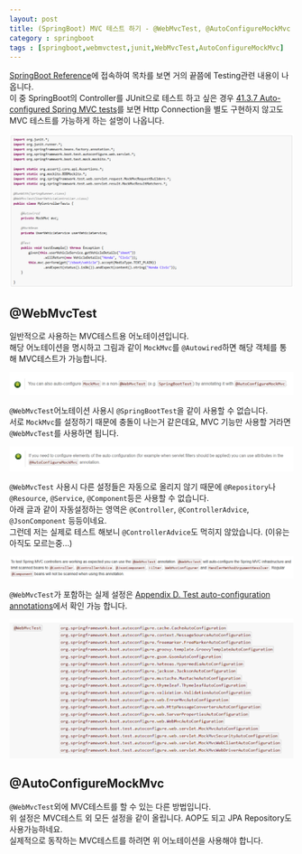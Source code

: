 ```yaml
---
layout: post
title: (SpringBoot) MVC 테스트 하기 - @WebMvcTest, @AutoConfigureMockMvc
category : springboot
tags : [springboot,webmvctest,junit,WebMvcTest,AutoConfigureMockMvc]
---
```

[SpringBoot Reference](http://docs.spring.io/spring-boot/docs/2.0.0.BUILD-SNAPSHOT/reference/htmlsingle/)에 접속하여 목차를 보면 거의 끝쯤에 Testing관련 내용이 나옵니다.   
이 중 SpringBoot의 Controller를 JUnit으로 테스트 하고 싶은 경우 [41.3.7 Auto-configured Spring MVC tests](http://docs.spring.io/spring-boot/docs/2.0.0.BUILD-SNAPSHOT/reference/htmlsingle/#boot-features-testing-spring-boot-applications-testing-autoconfigured-mvc-tests)를 보면 Http Connection을 별도 구현하지 않고도 MVC 테스트를 가능하게 하는 설명이 나옵니다.    

![캡처화면](/assets/img/springboot/springboot-mvctest/1.png)

@WebMvcTest
----
일반적으로 사용하는 MVC테스트용 어노테이션입니다.   
해당 어노테이션을 명시하고 그림과 같이 `MockMvc`를 `@Autowired`하면 해당 객체를 통해 MVC테스트가 가능합니다.   

![@WebMvcTest사용시 주의사항 1](/assets/img/springboot/springboot-mvctest/2.png)

`@WebMvcTest`어노테이션 사용시 `@SpringBootTest`을 같이 사용할 수 없습니다.   
서로 `MockMvc`를 설정하기 때문에 충돌이 나는거 같은데요, MVC 기능만 사용할 거라면 `@WebMvcTest`를 사용하면 됩니다.

![@WebMvcTest사용시 주의사항 2](/assets/img/springboot/springboot-mvctest/3.png)

`@WebMvcTest` 사용시 다른 설정들은 자동으로 올리지 않기 때문에 `@Repository`나 `@Resource`, `@Service`, `@Component`등은 사용할 수 없습니다.   
아래 글과 같이 자동설정하는 영역은 `@Controller`, `@ControllerAdvice`, `@JsonComponent` 등등이네요.    
그런데 저는 실제로 테스트 해보니 `@ControllerAdvice`도 먹히지 않았습니다. (이유는 아직도 모르는중...)

![@WebMvcTest사용시 주의사항 3](/assets/img/springboot/springboot-mvctest/4.png)

`@WebMvcTest`가 포함하는 실제 설정은 [Appendix D. Test auto-configuration annotations](http://docs.spring.io/spring-boot/docs/2.0.0.BUILD-SNAPSHOT/reference/htmlsingle/#test-auto-configuration)에서 확인 가능 합니다.

![@WebMvcTest이 포함하는 설정](/assets/img/springboot/springboot-mvctest/5.png)

@AutoConfigureMockMvc
----
`@WebMvcTest`외에 MVC테스트를 할 수 있는 다른 방법입니다.   
위 설정은 MVC테스트 외 모든 설정을 같이 올립니다. AOP도 되고 JPA Repository도 사용가능하네요.   
실제적으로 동작하는 MVC테스트를 하려면 위 어노테이션을 사용해야 합니다.   
